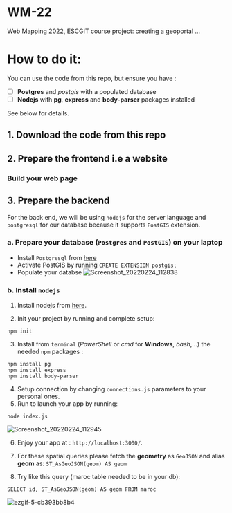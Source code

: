 # WM-22
Web Mapping 2022, ESCGIT course project: creating a geoportal ...

# How to do  it:
You can use the code from this repo, but ensure you have :
- [ ] **Postgres** and _postgis_ with a populated database
- [ ] **Nodejs** with **pg**, **express** and **body-parser** packages installed 

See below for details.

## 1. Download the code from this repo

## 2. Prepare the frontend i.e a website 

### Build your web page 

## 3. Prepare the backend

For the back end, we will be using `nodejs` for the server language and `postgresql` for our database because it supports `PostGIS` extension.

### a. Prepare your database (`Postgres` and `PostGIS`) on your laptop

* Install `Postgresql` from [here](https://www.postgresql.org/download/)
* Activate PostGIS by running `CREATE EXTENSION postgis;`
* Populate your databse
![Screenshot_20220224_112838](https://user-images.githubusercontent.com/63267601/155507007-378a7f9d-64ef-4fba-a200-bbd98cf3b964.png)

### b. Install `nodejs` 
1. Install nodejs from [here](https://nodejs.org/en/download/).

2. Init your project by running and complete setup:
```
npm init
```

3. Install from `terminal` (_PowerShell_ or _cmd_ for **Windows**, _bash_,...) the needed `npm` packages : 
```
npm install pg
npm install express
npm install body-parser
```
4. Setup connection by changing `connections.js` parameters to your personal ones.
5. Run to launch your app by running:
```
node index.js
```
![Screenshot_20220224_112945](https://user-images.githubusercontent.com/63267601/155507170-c1f9342b-51c1-4671-91a2-a43fffe8c4b4.png)

6. Enjoy your app at : `http://localhost:3000/`.

7. For these spatial queries please fetch the **geometry** as `GeoJSON` and alias **geom** as: `ST_AsGeoJSON(geom) AS geom`

8. Try like this query (maroc table needed to be in your db):
```
SELECT id, ST_AsGeoJSON(geom) AS geom FROM maroc
```
![ezgif-5-cb393bb8b4](https://user-images.githubusercontent.com/63267601/155508530-f9d03cb3-f43b-4185-bc7e-64defc1a7e0e.gif)

